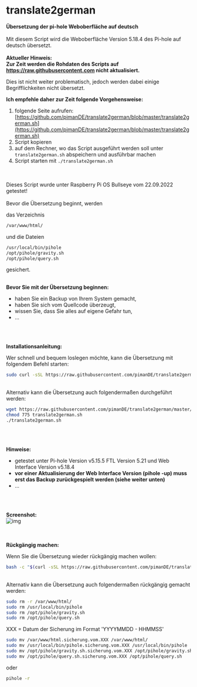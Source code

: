 # translate2german
**Übersetzung der pi-hole Weboberfläche auf deutsch**
<br>
<br>
Mit diesem Script wird die Weboberfläche Version 5.18.4 des Pi-hole auf deutsch übersetzt.
<br>
<br>
**Aktueller Hinweis:**
<br>
**Zur Zeit werden die Rohdaten des Scripts auf https://raw.githubusercontent.com nicht aktualisiert.**

Dies ist nicht weiter problematisch, jedoch werden dabei einige Begrifflichkeiten nicht übersetzt.

**Ich empfehle daher zur Zeit folgende Vorgehensweise:**
1. folgende Seite aufrufen: [https://github.com/pimanDE/translate2german/blob/master/translate2german.sh](https://github.com/pimanDE/translate2german/blob/master/translate2german.sh)
2. Script kopieren
3. auf dem Rechner, wo das Script ausgeführt werden soll unter ```translate2german.sh``` abspeichern und ausführbar machen
4. Script starten mit ```./translate2german.sh```
<br>
<br>
Dieses Script wurde unter Raspberry Pi OS Bullseye vom 22.09.2022 getestet!
<br>
<br>
Bevor die Übersetzung beginnt, werden

das Verzeichnis<br>
```bash
/var/www/html/
```

und die Dateien<br>

```bash
/usr/local/bin/pihole
/opt/pihole/gravity.sh
/opt/pihole/query.sh
```

gesichert.
<br>
<br>

**Bevor Sie mit der Übersetzung beginnen:**

* haben Sie ein Backup von Ihrem System gemacht,
* haben Sie sich vom Quellcode überzeugt,
* wissen Sie, dass Sie alles auf eigene Gefahr tun,
* ...
<br>
<br>

**Installationsanleitung:**

Wer schnell und bequem loslegen möchte, kann die Übersetzung mit folgendem Befehl starten:

```bash
sudo curl -sSL https://raw.githubusercontent.com/pimanDE/translate2german/master/translate2german.sh | bash
```
<br>
Alternativ kann die Übersetzung auch folgendermaßen durchgeführt werden:

```bash
wget https://raw.githubusercontent.com/pimanDE/translate2german/master/translate2german.sh
chmod 775 translate2german.sh
./translate2german.sh
```
<br>
<br>

**Hinweise:**

* getestet unter Pi-hole Version v5.15.5 FTL Version 5.21 und Web Interface Version v5.18.4
* **vor einer Aktualisierung der Web Interface Version (pihole -up) muss erst das Backup zurückgespielt werden (siehe weiter unten)**
* ...
<br>
<br>

**Screenshot:**
<br>
![img](https://raw.githubusercontent.com/pimanDE/translate2german/master/pihole-weboberfl%C3%A4che-auf-deutsch.png)
<br>
<br>
<br>

**Rückgängig machen:**

Wenn Sie die Übersetzung wieder rückgängig machen wollen:

```bash
bash -c "$(curl -sSL https://raw.githubusercontent.com/pimanDE/translate2german/master/restore2translate.sh)"
```
<br>
Alternativ kann die Übersetzung auch folgendermaßen rückgängig gemacht werden:
<br>

```bash
sudo rm -r /var/www/html/
sudo rm /usr/local/bin/pihole
sudo rm /opt/pihole/gravity.sh
sudo rm /opt/pihole/query.sh
```

XXX = Datum der Sicherung im Format 'YYYYMMDD - HHMMSS'

```bash
sudo mv /var/www/html.sicherung.vom.XXX /var/www/html/
sudo mv /usr/local/bin/pihole.sicherung.vom.XXX /usr/local/bin/pihole
sudo mv /opt/pihole/gravity.sh.sicherung.vom.XXX /opt/pihole/gravity.sh
sudo mv /opt/pihole/query.sh.sicherung.vom.XXX /opt/pihole/query.sh
```

oder

```bash
pihole -r
```
